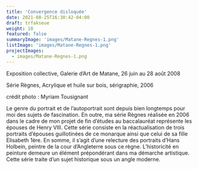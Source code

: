```yaml
---
title: 'Convergence disloquée'
date: 2021-08-25T16:30:42-04:00
draft: trfakseue
weight: 10
featured: false
summaryImage: 'images/Matane-Regnes-1.png'
listImage: 'images/Matane-Regnes-1.png'
projectImages:
  - images/Matane-Regnes-1.png
---
```


Exposition collective, Galerie d&rsquo;Art de Matane, 26 juin au 28 août 2008

Série Règnes, Acrylique et huile sur bois, sérigraphie, 2006

crédit photo : Myriam Tousignant

Le genre du portrait et de l&rsquo;autoportrait sont depuis bien longtemps pour moi des sujets de fascination. En outre, ma série Règnes réalisée en 2006 dans le cadre de mon projet de fin d’études au baccalauréat représente les épouses de Henry VIII. Cette série consiste en la réactualisation de trois portraits d&rsquo;épouses guillotinées de ce monarque ainsi que celui de sa fille Elisabeth 1ère. En somme, il s&rsquo;agit d&rsquo;une relecture des portraits d&rsquo;Hans Holbein, peintre de la cour d’Angleterre sous ce règne. L&rsquo;historicité en peinture demeure un élément prépondérant dans ma démarche artistique. Cette série traite d&rsquo;un sujet historique sous un angle moderne.
